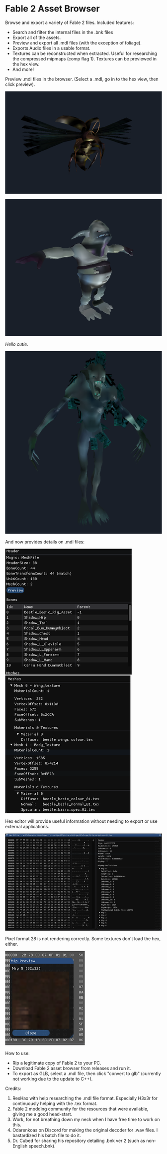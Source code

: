 # Fable 2 Asset Browser

Browse and export a variety of Fable 2 files. Included features:

- Search and filter the internal files in the .bnk files
- Export all of the assets.
- Preview and export all .mdl files (with the exception of foliage).
- Exports Audio files in a usable format. 
- Textures can be reconstructed when extracted. Useful for researching the compressed mipmaps (comp flag 1). Textures can be previewed in the hex view.
- And more!

Preview .mdl files in the browser. (Select a .mdl, go in to the hex view, then click preview).

![img.png](images/img_5.png)

![img_1.png](images/img_4.png)

_Hello cutie._

![img_2.png](images/img_3.png)

And now provides details on .mdl files:

![img.png](images/img_2.png)
![img_1.png](images/img_6.png)

Hex editor will provide useful information without needing to export or use external applications.

![img_1.png](images/img_1.png)

Pixel format 28 is not rendering correctly. Some textures don't load the hex, either. 

![img.png](images/img.png)


How to use:
- Rip a legitimate copy of Fable 2 to your PC.
- Download Fable 2 asset browser from releases and run it.
- To export as GLB, select a .mdl file, then click "convert to glb" (currently not working due to the update to C++).

Credits:
1. ResHax with help researching the .mdl file format. Especially H3x3r for continuously helping with the .tex format.
2. Fable 2 modding community for the resources that were available, giving me a good head-start.
3. Work, for not breathing down my neck when I have free time to work on this.
4. Odarenkoas on Discord for making the original decoder for .wav files. I bastardized his batch file to do it.
5. Dr. Cubed for sharing his repository detailing .bnk ver 2 (such as non-English speech.bnk).
